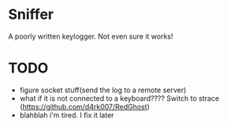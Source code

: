 # Sniffer
A poorly written keylogger. Not even sure it works!

# TODO
- figure socket stuff(send the log to a remote server)
- what if it is not connected to a keyboard???? Switch to strace
  (https://github.com/d4rk007/RedGhost)
- blahblah i'm tired. I fix it later
 
